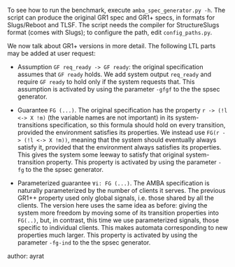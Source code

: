 To see how to run the benchmark, execute `amba_spec_generator.py -h`.
The script can produce the original GR1 spec and GR1+ specs, in formats for Slugs/Reboot and TLSF.
The script needs the compiler for StructureSlugs format (comes with Slugs);
to configure the path, edit `config_paths.py`.

We now talk about GR1+ versions in more detail. The following LTL parts may be added at user request:

- Assumption `GF req_ready -> GF ready`: the original specification assumes that `GF ready` holds.
  We add system output `req_ready` and require `GF ready` to hold
  only if the system requests that.
  This assumption is activated by using the parameter `-gfgf` to the the spsec generator.

- Guarantee `FG (...)`. The original specification has the property
  `r -> (!l <-> X !m)` (the variable names are not important)
  in its system-transitions specification,
  so this formula should hold on every transition, provided the environment satisfies
  its properties. We instead use `FG(r -> (!l <-> X !m))`, meaning that the system
  should eventually always satisfy it, provided that the environment always satisfies
  its properties. This gives the system some leeway to satisfy that original
  system-transition property.
  This property is activated by using the parameter `-fg` to the the spsec generator.

- Parameterized guarantee `∀i: FG (...)`. The AMBA specification is naturally parameterized
  by the number of clients it serves. The previous GR1++ property used only global signals,
  i.e. those shared by all the clients. The version here uses the same idea as before:
  giving the system more freedom by moving some of its transition properties into `FG(..)`,
  but, in contrast, this time we use parameterized signals, those specific to individual
  clients. This makes automata corresponding to new properties much larger.
  This property is activated by using the parameter `-fg-ind` to the the spsec generator.

author: ayrat

